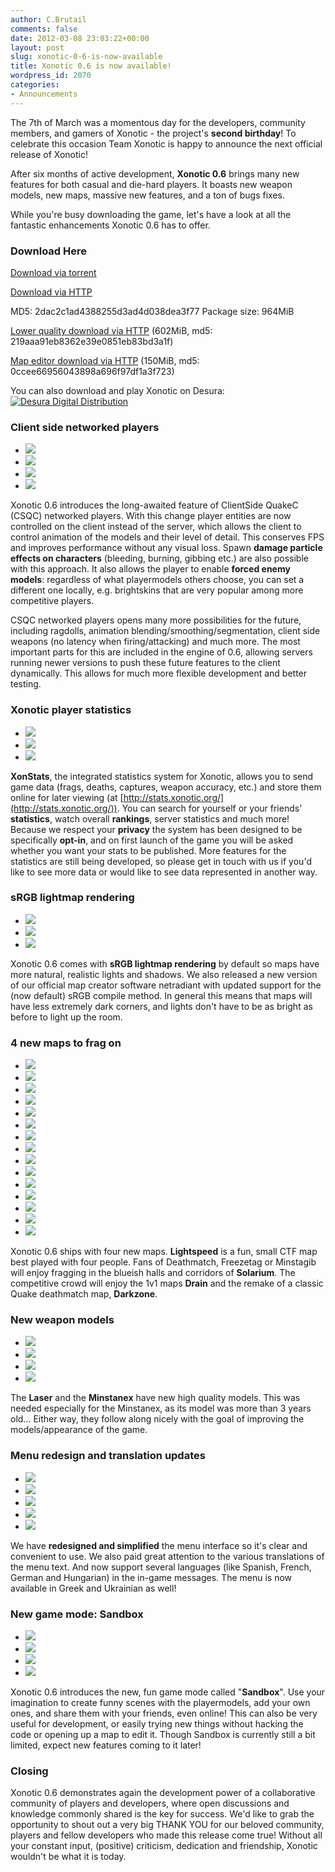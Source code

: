 ```yaml
---
author: C.Brutail
comments: false
date: 2012-03-08 23:03:22+00:00
layout: post
slug: xonotic-0-6-is-now-available
title: Xonotic 0.6 is now available!
wordpress_id: 2070
categories:
- Announcements
---
```


The 7th of March was a momentous day for the developers, community members, and gamers of Xonotic - the project's **second birthday**! To celebrate this occasion Team Xonotic is happy to announce the next official release of Xonotic!

After six months of active development, **Xonotic 0.6** brings many new features for both casual and die-hard players. It boasts  new weapon models, new maps, massive new features, and a ton of bugs fixes.

While you're busy downloading the game, let's have a look at all the fantastic enhancements Xonotic 0.6 has to offer.

### Download Here

[Download via torrent](http://dl.xonotic.org/xonotic-0.6.0.zip.torrent)

[Download via HTTP](http://dl.xonotic.org/xonotic-0.6.0.zip)

MD5: 2dac2c1ad4388255d3ad4d038dea3f77
Package size: 964MiB

[Lower quality download via HTTP](http://dl.xonotic.org/xonotic-0.6.0-low.zip) (602MiB, md5: 219aaa91eb8362e39e0851eb83bd3a1f)

[Map editor download via HTTP](http://mirror.bitmissile.com/xonotic/releases/xonotic-0.6.0-mappingsupport.zip) (150MiB, md5: 0ccee66956043898a696f97df1a3f723)

You can also download and play Xonotic on Desura:
[![Desura Digital Distribution](http://button.desura.com/play/outline/games/12648.png)](http://www.desura.com/games/xonotic)

### Client side networked players

<ul class="clearing-thumbs clearing-feature" data-clearing> 
  <li class="clearing-featured-img"><a href="/m/uploads/2012/01/nmymodel_dmgeffect.jpg"><img src="/m/uploads/2012/01/nmymodel_dmgeffect-200x200.jpg"></a></li> 
  <li><a href="/m/uploads/2012/02/xonotic20120226225951-00.jpg"><img src="/m/uploads/2012/02/xonotic20120226225951-00.jpg"></a></li> 
  <li><a href="/m/uploads/2012/01/decals_on_players.jpg"><img src="/m/uploads/2012/01/decals_on_players.jpg"></a></li> 
  <li><a href="/m/uploads/2012/01/damage_oriented.jpg"><img src="/m/uploads/2012/01/damage_oriented.jpg"></a></li> 
</ul>

Xonotic 0.6 introduces the long-awaited feature of ClientSide QuakeC (CSQC) networked players. With this change player entities are now controlled on the client instead of the server, which allows the client to control animation of the models and their level of detail. This conserves FPS and improves performance without any visual loss. Spawn **damage particle effects on characters** (bleeding, burning, gibbing etc.) are also possible with this approach. It also allows the player to enable **forced enemy models**: regardless of what playermodels others choose, you can set a different one locally, e.g. brightskins that are very popular among more competitive players.

CSQC networked players opens many more possibilities for the future, including ragdolls, animation blending/smoothing/segmentation, client side weapons (no latency when firing/attacking) and much more. The most important parts for this are included in the engine of 0.6, allowing servers running newer versions to push these future features to the client dynamically. This allows for much more flexible development and better testing.

### Xonotic player statistics

<ul class="clearing-thumbs clearing-feature" data-clearing> 
  <li class="clearing-featured-img"><a href="/m/uploads/2012/02/xonstats_main1.jpeg"><img src="/m/uploads/2012/02/xonstats_main1-200x200.jpg"></a></li> 
  <li><a href="/m/uploads/2012/02/xonstats_player.jpeg"><img src="/m/uploads/2012/02/xonstats_player.jpeg"></a></li> 
  <li><a href="/m/uploads/2012/02/xonstats_games.jpeg"><img src="/m/uploads/2012/02/xonstats_games.jpeg"></a></li> 
</ul>

**XonStats**, the integrated statistics system for Xonotic, allows you to send game data (frags, deaths, captures, weapon accuracy, etc.) and store them online for later viewing (at [http://stats.xonotic.org/](http://stats.xonotic.org/)). You can search for yourself or your friends' **statistics**, watch overall **rankings**, server statistics and much more! Because we respect your **privacy** the system has been designed to be specifically **opt-in**, and on first launch of the game you will be asked whether you want your stats to be published. More features for the statistics are still being developed, so please get in touch with us if you'd like to see more data or would like to see data represented in another way.

### sRGB lightmap rendering

<ul class="clearing-thumbs clearing-feature" data-clearing> 
  <li class="clearing-featured-img"><a href="/m/uploads/2012/01/srgb_g23_1.jpg"><img src="/m/uploads/2012/01/srgb_g23_1-200x200.jpg"></a></li> 
  <li><a href="/m/uploads/2012/01/srgb_g23_2.jpg"><img src="/m/uploads/2012/01/srgb_g23_2.jpg"></a></li> 
  <li><a href="/m/uploads/2012/01/srgb_g23_3.jpg"><img src="/m/uploads/2012/01/srgb_g23_3.jpg"></a></li> 
</ul>

Xonotic 0.6 comes with **sRGB lightmap rendering** by default so maps have more natural, realistic lights and shadows. We also released a new version of our official map creator software netradiant with updated support for the (now default) sRGB compile method. In general this means that maps will have less extremely dark corners, and lights don't have to be as bright as before to light up the room.

### 4 new maps to frag on

<ul class="clearing-thumbs clearing-feature" data-clearing> 
  <li class="clearing-featured-img"><a href="/m/uploads/2012/03/xonotic20120301234709-00.jpg"><img src="/m/uploads/2012/03/xonotic20120301234709-00-200x200.jpg"></a></li> 
  <li><a href="/m/uploads/2012/03/xonotic20120301235011-00.jpg"><img src="/m/uploads/2012/03/xonotic20120301235011-00.jpg"></a></li> 
  <li><a href="/m/uploads/2012/03/xonotic20120301234931-00.jpg"><img src="/m/uploads/2012/03/xonotic20120301234931-00.jpg"></a></li> 
  <li><a href="/m/uploads/2012/03/xonotic20120301234850-00.jpg"><img src="/m/uploads/2012/03/xonotic20120301234850-00.jpg"></a></li> 
  <li><a href="/m/uploads/2012/03/xonotic20120305235554-00.jpg"><img src="/m/uploads/2012/03/xonotic20120305235554-00.jpg"></a></li> 
  <li><a href="/m/uploads/2012/03/xonotic20120306001014-00.jpg"><img src="/m/uploads/2012/03/xonotic20120306001014-00.jpg"></a></li> 
  <li><a href="/m/uploads/2012/03/xonotic20120306001125-00.jpg"><img src="/m/uploads/2012/03/xonotic20120306001125-00.jpg"></a></li> 
  <li><a href="/m/uploads/2012/02/xonotic20120226233028-00.jpg"><img src="/m/uploads/2012/02/xonotic20120226233028-00.jpg"></a></li> 
  <li><a href="/m/uploads/2012/02/xonotic20120226232929-00.jpg"><img src="/m/uploads/2012/02/xonotic20120226232929-00.jpg"></a></li> 
  <li><a href="/m/uploads/2012/02/xonotic20120226232910-00.jpg"><img src="/m/uploads/2012/02/xonotic20120226232910-00.jpg"></a></li> 
  <li><a href="/m/uploads/2012/02/xonotic20120226232727-00.jpg"><img src="/m/uploads/2012/02/xonotic20120226232727-00.jpg"></a></li> 
  <li><a href="/m/uploads/2012/02/xonotic20120226231731-00.jpg"><img src="/m/uploads/2012/02/xonotic20120226231731-00.jpg"></a></li> 
  <li><a href="/m/uploads/2012/02/xonotic20120226231655-00.jpg"><img src="/m/uploads/2012/02/xonotic20120226231655-00.jpg"></a></li> 
  <li><a href="/m/uploads/2012/02/xonotic20120226231606-00.jpg"><img src="/m/uploads/2012/02/xonotic20120226231606-00.jpg"></a></li> 
  <li><a href="/m/uploads/2012/02/xonotic20120226231546-00.jpg"><img src="/m/uploads/2012/02/xonotic20120226231546-00.jpg"></a></li> 
</ul>

Xonotic 0.6 ships with four new maps. **Lightspeed** is a fun, small CTF map best played with four people. Fans of Deathmatch, Freezetag or Minstagib will enjoy fragging in the blueish halls and corridors of **Solarium**. The competitive crowd will enjoy the 1v1 maps **Drain** and the remake of a classic Quake deathmatch map, **Darkzone**.

### New weapon models

<ul class="clearing-thumbs clearing-feature" data-clearing> 
  <li class="clearing-featured-img"><a href="/m/uploads/2012/02/xonotic20120226230932-00.jpg"><img src="/m/uploads/2012/02/xonotic20120226230932-00-200x200.jpg"></a></li> 
  <li><a href="/m/uploads/2012/02/xonotic20120226231019-00.jpg"><img src="/m/uploads/2012/02/xonotic20120226231019-00.jpg"></a></li> 
  <li><a href="/m/uploads/2012/02/xonotic20120226231400-00.jpg"><img src="/m/uploads/2012/02/xonotic20120226231400-00.jpg"></a></li> 
  <li><a href="/m/uploads/2012/02/xonotic20120226231204-00.jpg"><img src="/m/uploads/2012/02/xonotic20120226231204-00.jpg"></a></li> 
</ul>


The **Laser** and the **Minstanex** have new high quality models. This was needed especially for the Minstanex, as its model was more than 3 years old... Either way, they follow along nicely with the goal of improving the models/appearance of the game. 

### Menu redesign and translation updates

<ul class="clearing-thumbs clearing-feature" data-clearing> 
  <li class="clearing-featured-img"><a href="/m/uploads/2012/03/xonotic20120301233353-00.jpg"><img src="/m/uploads/2012/03/xonotic20120301233353-00-200x200.jpg"></a></li> 
  <li><a href="/m/uploads/2012/03/xonotic20120301233627-00.jpg"><img src="/m/uploads/2012/03/xonotic20120301233627-00.jpg"></a></li> 
  <li><a href="/m/uploads/2012/03/xonotic20120301233539-00.jpg"><img src="/m/uploads/2012/03/xonotic20120301233539-00.jpg"></a></li> 
  <li><a href="/m/uploads/2012/03/xonotic20120301233852-00.jpg"><img src="/m/uploads/2012/03/xonotic20120301233852-00.jpg"></a></li> 
  <li><a href="/m/uploads/2012/03/xonotic20120301234134-00.jpg"><img src="/m/uploads/2012/03/xonotic20120301234134-00.jpg"></a></li> 
</ul>

We have **redesigned and simplified** the menu interface so it's clear and convenient to use. We also paid great attention to the various translations of the menu text. And now support several languages (like Spanish, French, German and Hungarian) in the in-game messages. The menu is now available in Greek and Ukrainian as well!

### New game mode: Sandbox

<ul class="clearing-thumbs clearing-feature" data-clearing> 
  <li class="clearing-featured-img"><a href="/m/uploads/2012/03/xonotic20120306171033-00.jpg"><img src="/m/uploads/2012/03/xonotic20120306171033-00-200x200.jpg"></a></li> 
  <li><a href="/m/uploads/2012/03/xonotic20120306171025-00.jpg"><img src="/m/uploads/2012/03/xonotic20120306171025-00.jpg"></a></li> 
  <li><a href="/m/uploads/2012/03/woxblox03_06.jpg"><img src="/m/uploads/2012/03/woxblox03_06.jpg"></a></li> 
  <li><a href="/m/uploads/2012/03/xonoticnewyear2012_06.jpg"><img src="/m/uploads/2012/03/xonoticnewyear2012_06.jpg"></a></li> 
</ul>

Xonotic 0.6 introduces the new, fun game mode called "**Sandbox**". Use your imagination to create funny scenes with the playermodels, add your own ones, and share them with your friends, even online! This can also be very useful for development, or easily trying new things without hacking the code or opening up a map to edit it. Though Sandbox is currently still a bit limited, expect new features coming to it later!

### **Closing**

Xonotic 0.6 demonstrates again the development power of a collaborative community of players and developers, where open discussions and knowledge commonly shared is the key for success. We'd like to grab the opportunity to shout out a very big THANK YOU for our beloved community, players and fellow developers who made this release come true! Without all your constant input, (positive) criticism, dedication and friendship, Xonotic wouldn't be what it is today.
